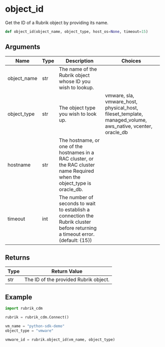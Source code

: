 # object_id

Get the ID of a Rubrik object by providing its name.
```py
def object_id(object_name, object_type, host_os=None, timeout=15)
```

## Arguments
| Name        | Type | Description                                                                 | Choices |
|-------------|------|-----------------------------------------------------------------------------|---------|
| object_name  | str  | The name of the Rubrik object whose ID you wish to lookup. |         |
| object_type  | str  | The object type you wish to look up.  |    vmware, sla, vmware_host, physical_host, fileset_template, managed_volume, aws_native, vcenter, oracle_db     |
| hostname  | str  | The hostname, or one of the hostnames in a RAC cluster, or the RAC cluster name Required when the object_type is oracle_db.  |      |
| timeout  | int  | The number of seconds to wait to establish a connection the Rubrik cluster before returning a timeout error. (default: {15}) |         |

## Returns
| Type | Return Value                                                                                   |
|------|-----------------------------------------------------------------------------------------------|
| str  | The ID of the provided Rubrik object. |
## Example
```py
import rubrik_cdm

rubrik = rubrik_cdm.Connect()

vm_name = "python-sdk-demo"
object_type = "vmware"

vmware_id = rubrik.object_id(vm_name, object_type)
```